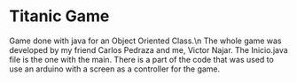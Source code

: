 # Titanic Game
Game done with java for an Object Oriented Class.\n
The whole game was developed by my friend Carlos Pedraza and me, Victor Najar.
The Inicio.java file is the one with the main.
There is a part of the code that was used to use an arduino with a screen as a controller for the game.
